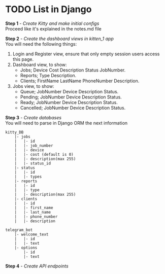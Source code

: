 # TODO List in Django

**Step 1** - *Create Kitty and make initial configs*\
Proceed like it's explained in the notes.md file

**Step 2** - *Create the dashboard views in kitten_1 app*\
You will need the following things:
1. Login and Register view, ensure that only empty session users access this page.
2. Dashboard view, to show:
    - Jobs; Device Cost Description Status JobNumber.
    - Reports; Type Description.
    - Clients; FirstName LastName PhoneNumber Description.
3. Jobs view, to show:
    - Queue; JobNumber Device Description Status.
    - Pending; JobNumber Device Description Status.
    - Ready; JobNumber Device Description Status.
    - Cancelled; JobNumber Device Description Status. 

**Step 3** - *Create databases*\
You will need to parse in Django ORM the next information
```
kitty_DB
    |- jobs
    |   |- id
    |   |- job_number
    |   |- device
    |   |- cost (default is 0)
    |   |- description(max 255)
    |   |- status_id
    |- status
    |   |- id
    |   |- types
    |- reports
    |   |- id
    |   |- type
    |   |- description(max 255)
    |- clients
    |   |- id
    |   |- first_name
    |   |- last_name
    |   |- phone_number
    |   |- description

telegram_bot
    |- welcome_text
    |   |- id
    |   |- text
    |- options
        |- id
        |- text

```
**Step 4** - *Create API endpoints*
